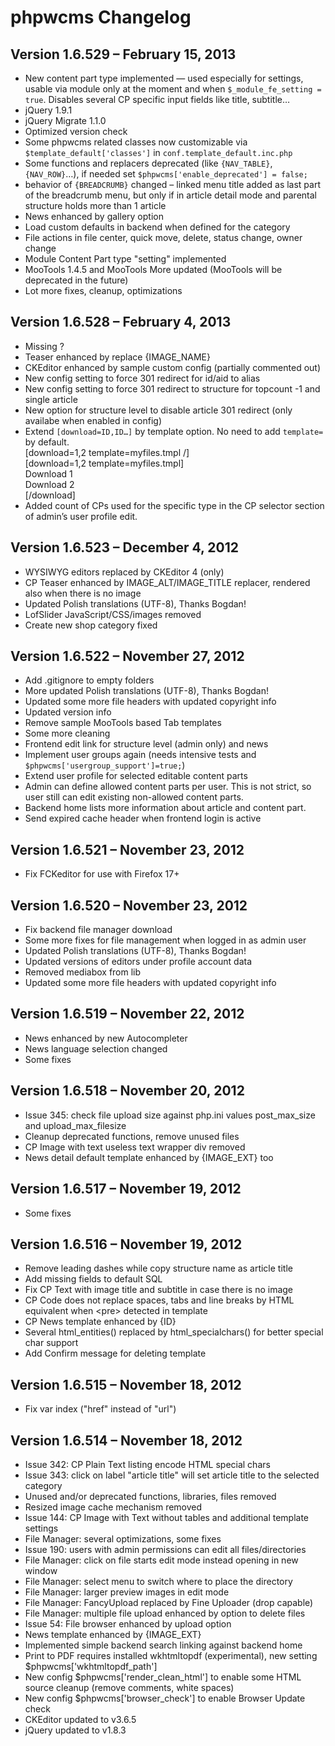 phpwcms Changelog
=================


Version 1.6.529 – February 15, 2013
----------------------------------

- New content part type implemented — used especially for settings, usable via module only at the moment and when `$_module_fe_setting = true`. Disables several CP specific input fields like title, subtitle…
- jQuery 1.9.1
- jQuery Migrate 1.1.0
- Optimized version check
- Some phpwcms related classes now customizable via `$template_default['classes']` in `conf.template_default.inc.php`
- Some functions and replacers deprecated (like `{NAV_TABLE}`, `{NAV_ROW}`…), if needed set `$phpwcms['enable_deprecated'] = false;`
- behavior of `{BREADCRUMB}` changed – linked menu title added as last part of the breadcrumb menu, but only if in article detail mode and parental structure holds more than 1 article
- News enhanced by gallery option
- Load custom defaults in backend when defined for the category
- File actions in file center, quick move, delete, status change, owner change
- Module Content Part type "setting" implemented
- MooTools 1.4.5 and MooTools More updated (MooTools will be deprecated in the future)
- Lot more fixes, cleanup, optimizations


Version 1.6.528 – February 4, 2013
----------------------------------

- Missing ?
- Teaser enhanced by replace {IMAGE_NAME}
- CKEditor enhanced by sample custom config (partially commented out)
- New config setting to force 301 redirect for id/aid to alias
- New config setting to force 301 redirect to structure for topcount -1 and single article
- New option for structure level to disable article 301 redirect (only availabe when enabled in config)
- Extend `[download=ID,ID…]` by template option. No need to add `template=` by default.  
[download=1,2 template=myfiles.tmpl /]  
[download=1,2 template=myfiles.tmpl]  
  Download 1  
  Download 2  
[/download]
- Added count of CPs used for the specific type in the CP selector section of admin’s user profile edit.


Version 1.6.523 – December 4, 2012
----------------------------------

- WYSIWYG editors replaced by CKEditor 4 (only)
- CP Teaser enhanced by IMAGE_ALT/IMAGE_TITLE replacer, rendered also when there is no image
- Updated Polish translations (UTF-8), Thanks Bogdan!
- LofSlider JavaScript/CSS/images removed
- Create new shop category fixed


Version 1.6.522 – November 27, 2012
-----------------------------------

- Add .gitignore to empty folders
- More updated Polish translations (UTF-8), Thanks Bogdan!
- Updated some more file headers with updated copyright info
- Updated version info
- Remove sample MooTools based Tab templates
- Some more cleaning
- Frontend edit link for structure level (admin only) and news
- Implement user groups again (needs intensive tests and `$phpwcms['usergroup_support']=true;`)
- Extend user profile for selected editable content parts
- Admin can define allowed content parts per user. This is not strict, so user still can edit existing non-allowed content parts.
- Backend home lists more information about article and content part.
- Send expired cache header when frontend login is active


Version 1.6.521 – November 23, 2012
-----------------------------------

- Fix FCKeditor for use with Firefox 17+


Version 1.6.520 – November 23, 2012
-----------------------------------

- Fix backend file manager download
- Some more fixes for file management when logged in as admin user
- Updated Polish translations (UTF-8), Thanks Bogdan!
- Updated versions of editors under profile account data
- Removed mediabox from lib
- Updated some more file headers with updated copyright info


Version 1.6.519 – November 22, 2012
-----------------------------------

- News enhanced by new Autocompleter
- News language selection changed
- Some fixes


Version 1.6.518 – November 20, 2012
-----------------------------------

- Issue 345: check file upload size against php.ini values post_max_size and upload_max_filesize
- Cleanup deprecated functions, remove unused files
- CP Image with text useless text wrapper div removed
- News detail default template enhanced by {IMAGE_EXT} too


Version 1.6.517 – November 19, 2012
-----------------------------------

- Some fixes


Version 1.6.516 – November 19, 2012
-----------------------------------

- Remove leading dashes while copy structure name as article title
- Add missing fields to default SQL
- Fix CP Text with image title and subtitle in case there is no image
- CP Code does not replace spaces, tabs and line breaks by HTML equivalent when \<pre\> detected in template
- CP News template enhanced by {ID}
- Several html_entities() replaced by html_specialchars() for better special char support
- Add Confirm message for deleting template


Version 1.6.515 – November 18, 2012
-----------------------------------

- Fix var index ("href" instead of "url")


Version 1.6.514 – November 18, 2012
-----------------------------------

- Issue 342: CP Plain Text listing encode HTML special chars
- Issue 343: click on label "article title" will set article title to the selected category
- Unused and/or deprecated functions, libraries, files removed
- Resized image cache mechanism removed
- Issue 144: CP Image with Text without tables and additional template settings
- File Manager: several optimizations, some fixes
- Issue 190: users with admin permissions can edit all files/directories
- File Manager: click on file starts edit mode instead opening in new window
- File Manager: select menu to switch where to place the directory
- File Manager: larger preview images in edit mode
- File Manager: FancyUpload replaced by Fine Uploader (drop capable)
- File Manager: multiple file upload enhanced by option to delete files
- Issue 54: File browser enhanced by upload option
- News template enhanced by {IMAGE_EXT}
- Implemented simple backend search linking against backend home
- Print to PDF requires installed wkhtmltopdf (experimental), new setting $phpwcms['wkhtmltopdf_path']
- New config $phpwcms['render_clean_html'] to enable some HTML source cleanup (remove comments, white spaces)
- New config $phpwcms['browser_check'] to enable Browser Update check
- CKEditor updated to v3.6.5
- jQuery updated to v1.8.3